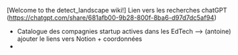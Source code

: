 [Welcome to the detect_landscape wiki!]
Lien vers les recherches chatGPT (https://chatgpt.com/share/681afb00-9b28-800f-8ba6-d97d7dc5af94)

- Catalogue des compagnies startup actives dans les EdTech --> (antoine) ajouter le liens vers Notion + coordonnées
- 







